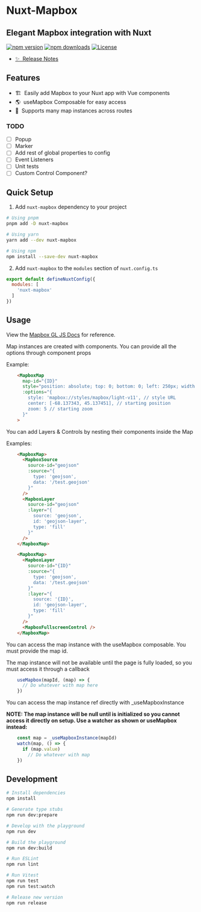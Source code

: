 # Nuxt-Mapbox
## Elegant Mapbox integration with Nuxt

[![npm version][npm-version-src]][npm-version-href]
[![npm downloads][npm-downloads-src]][npm-downloads-href]
[![License][license-src]][license-href]

> 

- [✨ &nbsp;Release Notes](/CHANGELOG.md)
<!-- - [📖 &nbsp;Documentation](https://example.com) -->

## Features

<!-- Highlight some of the features your module provide here -->
- 🏗 &nbsp;Easily add Mapbox to your Nuxt app with Vue components
- 🌎 &nbsp;useMapbox Composable for easy access
- 📖 &nbsp;Supports many map instances across routes

### TODO

- [ ] Popup
- [ ] Marker
- [ ] Add rest of global properties to config
- [ ] Event Listeners
- [ ] Unit tests
- [ ] Custom Control Component?

## Quick Setup

1. Add `nuxt-mapbox` dependency to your project

```bash
# Using pnpm
pnpm add -D nuxt-mapbox

# Using yarn
yarn add --dev nuxt-mapbox

# Using npm
npm install --save-dev nuxt-mapbox
```

2. Add `nuxt-mapbox` to the `modules` section of `nuxt.config.ts`

```js
export default defineNuxtConfig({
  modules: [
    'nuxt-mapbox'
  ]
})
```

## Usage
View the [Mapbox GL JS Docs](https://docs.mapbox.com/mapbox-gl-js/guides/) for reference.

Map instances are created with components. You can provide all the options through component props

Example:
```html
    <MapboxMap
      map-id="{ID}"
      style="position: absolute; top: 0; bottom: 0; left: 250px; width: 500px;"
      :options="{
        style: 'mapbox://styles/mapbox/light-v11', // style URL
        center: [-68.137343, 45.137451], // starting position
        zoom: 5 // starting zoom
      }"
    >
```

You can add Layers & Controls by nesting their components inside the Map

Examples:

```html
    <MapboxMap>
      <MapboxSource 
        source-id="geojson"
        :source="{
          type: 'geojson',
          data: '/test.geojson'
        }"
      />
      <MapboxLayer
        source-id="geojson"
        :layer="{
          source: 'geojson',
          id: 'geojson-layer',
          type: 'fill'
        }"
      />
    </MapboxMap>
```

```html
    <MapboxMap>
      <MapboxLayer
        source-id="{ID}"
        :source="{
          type: 'geojson',
          data: '/test.geojson'
        }"
        :layer="{
          source: '{ID}',
          id: 'geojson-layer',
          type: 'fill'
        }"
      />
      <MapboxFullscreenControl />
    </MapboxMap>
```

You can access the map instance with the useMapbox composable. You must provide the map id.

The map instance will not be available until the page is fully loaded, so you must access it through a callback

```js
    useMapbox(mapId, (map) => {
      // Do whatever with map here
    })
```

You can access the map instance ref directly with _useMapboxInstance

**NOTE: The map instance will be null until is initialized so you cannot access it directly on setup. Use a watcher as shown or useMapbox instead:**

```js
    const map = _useMapboxInstance(mapId)
    watch(map, () => {
      if (map.value)
        // Do whatever with map
    })
```

## Development

```bash
# Install dependencies
npm install

# Generate type stubs
npm run dev:prepare

# Develop with the playground
npm run dev

# Build the playground
npm run dev:build

# Run ESLint
npm run lint

# Run Vitest
npm run test
npm run test:watch

# Release new version
npm run release
```

<!-- Badges -->
[npm-version-src]: https://img.shields.io/npm/v/nuxt-mapbox/latest.svg?style=flat&colorA=18181B&colorB=28CF8D
[npm-version-href]: https://npmjs.com/package/nuxt-mapbox

[npm-downloads-src]: https://img.shields.io/npm/dm/nuxt-mapbox.svg?style=flat&colorA=18181B&colorB=28CF8D
[npm-downloads-href]: https://npmjs.com/package/nuxt-mapbox

[license-src]: https://img.shields.io/npm/l/nuxt-mapbox.svg?style=flat&colorA=18181B&colorB=28CF8D
[license-href]: https://npmjs.com/package/nuxt-mapbox
